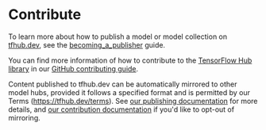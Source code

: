 
# Contribute

To learn more about how to publish a model or model collection on
[tfhub.dev](https://tfhub.dev/), see the [becoming_a_publisher](publish.md)
guide.

You can find more information of how to contribute to the
[TensorFlow Hub library](https://github.com/tensorflow/hub) in our
[GitHub contributing guide](https://github.com/tensorflow/hub/blob/master/CONTRIBUTING.md).

Content published to tfhub.dev can be automatically mirrored to other model
hubs, provided it follows a specified format and is permitted by our Terms
(https://tfhub.dev/terms). See [our publishing documentation](publish.md) for
more details, and [our contribution documentation](contribute_a_model.md) if
you'd like to opt-out of mirroring.
